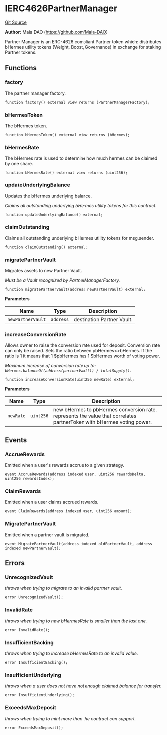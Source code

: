 # IERC4626PartnerManager
[Git Source](https://github.com/Maia-DAO/test-env-V2/blob/84b5f9e8695c91ddb02f27bb3dfb1c652f55ced4/maia/interfaces/IERC4626PartnerManager.sol)

**Author:**
Maia DAO (https://github.com/Maia-DAO)

Partner Manager is an ERC-4626 compliant Partner token which:
distributes bHermes utility tokens (Weight, Boost, Governance)
in exchange for staking Partner tokens.


## Functions
### factory

The partner manager factory.


```solidity
function factory() external view returns (PartnerManagerFactory);
```

### bHermesToken

The bHermes token.


```solidity
function bHermesToken() external view returns (bHermes);
```

### bHermesRate

The bHermes rate is used to determine how much hermes
can be claimed by one share.


```solidity
function bHermesRate() external view returns (uint256);
```

### updateUnderlyingBalance

Updates the bHermes underlying balance.

*Claims all outstanding underlying bHermes utility tokens for this contract.*


```solidity
function updateUnderlyingBalance() external;
```

### claimOutstanding

Claims all outstanding underlying bHermes utility tokens for msg.sender.


```solidity
function claimOutstanding() external;
```

### migratePartnerVault

Migrates assets to new Partner Vault.

*Must be a Vault recognized by PartnerManagerFactory.*


```solidity
function migratePartnerVault(address newPartnerVault) external;
```
**Parameters**

|Name|Type|Description|
|----|----|-----------|
|`newPartnerVault`|`address`|destination Partner Vault.|


### increaseConversionRate

Allows owner to raise the conversion rate used for deposit.
Conversion rate can only be raised. Sets the ratio
between pbHermes<\>bHermes. If the ratio is 1 it means that
1 $pbHermes has 1 $bHermes worth of voting power.

*Maximum increase of conversion rate up to:
`bHermes.balanceOf(address(partnerVault)) / totalSupply()`.*


```solidity
function increaseConversionRate(uint256 newRate) external;
```
**Parameters**

|Name|Type|Description|
|----|----|-----------|
|`newRate`|`uint256`|new bHermes to pbHermes conversion rate. represents the value that correlates partnerToken with bHermes voting power.|


## Events
### AccrueRewards
Emitted when a user's rewards accrue to a given strategy.


```solidity
event AccrueRewards(address indexed user, uint256 rewardsDelta, uint256 rewardsIndex);
```

### ClaimRewards
Emitted when a user claims accrued rewards.


```solidity
event ClaimRewards(address indexed user, uint256 amount);
```

### MigratePartnerVault
Emitted when a partner vault is migrated.


```solidity
event MigratePartnerVault(address indexed oldPartnerVault, address indexed newPartnerVault);
```

## Errors
### UnrecognizedVault
*throws when trying to migrate to an invalid partner vault.*


```solidity
error UnrecognizedVault();
```

### InvalidRate
*throws when trying to new bHermesRate is smaller than the last one.*


```solidity
error InvalidRate();
```

### InsufficientBacking
*throws when trying to increase bHermesRate to an invalid value.*


```solidity
error InsufficientBacking();
```

### InsufficientUnderlying
*throws when a user does not have not enough claimed balance for transfer.*


```solidity
error InsufficientUnderlying();
```

### ExceedsMaxDeposit
*throws when trying to mint more than the contract can support.*


```solidity
error ExceedsMaxDeposit();
```

